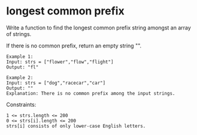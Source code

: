 # longest common prefix

Write a function to find the longest common prefix string amongst an array of strings.

If there is no common prefix, return an empty string "".

```
Example 1:
Input: strs = ["flower","flow","flight"]
Output: "fl"

Example 2:
Input: strs = ["dog","racecar","car"]
Output: ""
Explanation: There is no common prefix among the input strings.
```

Constraints:
```
1 <= strs.length <= 200
0 <= strs[i].length <= 200
strs[i] consists of only lower-case English letters.
```
